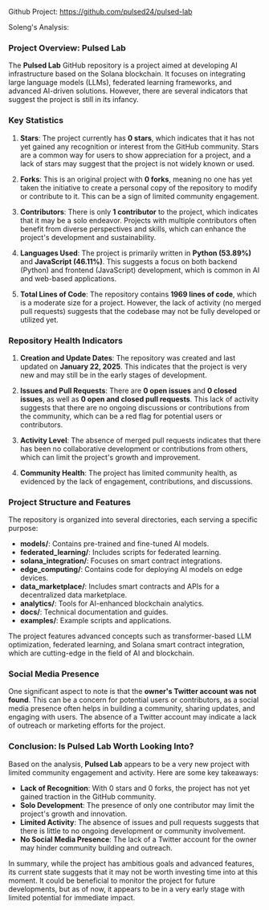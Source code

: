 Github Project: https://github.com/pulsed24/pulsed-lab

Soleng's Analysis:

### Project Overview: Pulsed Lab

The **Pulsed Lab** GitHub repository is a project aimed at developing AI infrastructure based on the Solana blockchain. It focuses on integrating large language models (LLMs), federated learning frameworks, and advanced AI-driven solutions. However, there are several indicators that suggest the project is still in its infancy.

### Key Statistics

1. **Stars**: The project currently has **0 stars**, which indicates that it has not yet gained any recognition or interest from the GitHub community. Stars are a common way for users to show appreciation for a project, and a lack of stars may suggest that the project is not widely known or used.

2. **Forks**: This is an original project with **0 forks**, meaning no one has yet taken the initiative to create a personal copy of the repository to modify or contribute to it. This can be a sign of limited community engagement.

3. **Contributors**: There is only **1 contributor** to the project, which indicates that it may be a solo endeavor. Projects with multiple contributors often benefit from diverse perspectives and skills, which can enhance the project's development and sustainability.

4. **Languages Used**: The project is primarily written in **Python (53.89%)** and **JavaScript (46.11%)**. This suggests a focus on both backend (Python) and frontend (JavaScript) development, which is common in AI and web-based applications.

5. **Total Lines of Code**: The repository contains **1969 lines of code**, which is a moderate size for a project. However, the lack of activity (no merged pull requests) suggests that the codebase may not be fully developed or utilized yet.

### Repository Health Indicators

1. **Creation and Update Dates**: The repository was created and last updated on **January 22, 2025**. This indicates that the project is very new and may still be in the early stages of development.

2. **Issues and Pull Requests**: There are **0 open issues** and **0 closed issues**, as well as **0 open and closed pull requests**. This lack of activity suggests that there are no ongoing discussions or contributions from the community, which can be a red flag for potential users or contributors.

3. **Activity Level**: The absence of merged pull requests indicates that there has been no collaborative development or contributions from others, which can limit the project's growth and improvement.

4. **Community Health**: The project has limited community health, as evidenced by the lack of engagement, contributions, and discussions.

### Project Structure and Features

The repository is organized into several directories, each serving a specific purpose:

- **models/**: Contains pre-trained and fine-tuned AI models.
- **federated_learning/**: Includes scripts for federated learning.
- **solana_integration/**: Focuses on smart contract integrations.
- **edge_computing/**: Contains code for deploying AI models on edge devices.
- **data_marketplace/**: Includes smart contracts and APIs for a decentralized data marketplace.
- **analytics/**: Tools for AI-enhanced blockchain analytics.
- **docs/**: Technical documentation and guides.
- **examples/**: Example scripts and applications.

The project features advanced concepts such as transformer-based LLM optimization, federated learning, and Solana smart contract integration, which are cutting-edge in the field of AI and blockchain.

### Social Media Presence

One significant aspect to note is that the **owner's Twitter account was not found**. This can be a concern for potential users or contributors, as a social media presence often helps in building a community, sharing updates, and engaging with users. The absence of a Twitter account may indicate a lack of outreach or marketing efforts for the project.

### Conclusion: Is Pulsed Lab Worth Looking Into?

Based on the analysis, **Pulsed Lab** appears to be a very new project with limited community engagement and activity. Here are some key takeaways:

- **Lack of Recognition**: With 0 stars and 0 forks, the project has not yet gained traction in the GitHub community.
- **Solo Development**: The presence of only one contributor may limit the project's growth and innovation.
- **Limited Activity**: The absence of issues and pull requests suggests that there is little to no ongoing development or community involvement.
- **No Social Media Presence**: The lack of a Twitter account for the owner may hinder community building and outreach.

In summary, while the project has ambitious goals and advanced features, its current state suggests that it may not be worth investing time into at this moment. It could be beneficial to monitor the project for future developments, but as of now, it appears to be in a very early stage with limited potential for immediate impact.